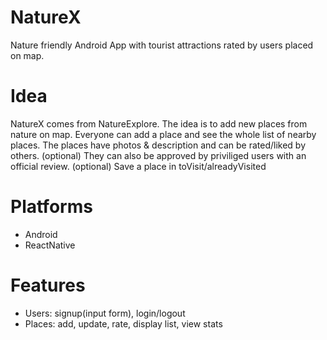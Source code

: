 # NatureX
Nature friendly Android App with tourist attractions rated by users placed on map.

# Idea #
NatureX comes from NatureExplore. The idea is to add new places from nature on map.
Everyone can add a place and see the whole list of nearby places.
The places have photos & description and can be rated/liked by others.
(optional) They can also be approved by priviliged users with an official review.
(optional) Save a place in toVisit/alreadyVisited

# Platforms #
* Android
* ReactNative

# Features #
* Users: signup(input form), login/logout
* Places: add, update, rate, display list, view stats
